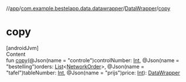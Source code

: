 //[app](../../index.md)/[com.example.bestelapp.data.datawrapper](../index.md)/[DataWrapper](index.md)/[copy](copy.md)



# copy  
[androidJvm]  
Content  
fun [copy](copy.md)(@Json(name = "controle")controlNumber: [Int](https://kotlinlang.org/api/latest/jvm/stdlib/kotlin/-int/index.html), @Json(name = "bestelling")orders: [List](https://kotlinlang.org/api/latest/jvm/stdlib/kotlin.collections/-list/index.html)<[NetworkOrder](../-network-order/index.md)>, @Json(name = "tafel")tableNumber: [Int](https://kotlinlang.org/api/latest/jvm/stdlib/kotlin/-int/index.html), @Json(name = "prijs")price: [Int](https://kotlinlang.org/api/latest/jvm/stdlib/kotlin/-int/index.html)): [DataWrapper](index.md)  



